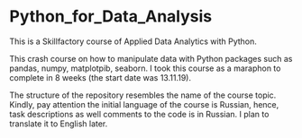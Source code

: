 # Python_for_Data_Analysis
This is a Skillfactory course of Applied Data Analytics with Python.

This crash course on how to manipulate data with Python packages such as pandas, numpy, matplotpib, seaborn. 
I took this course as a maraphon to complete in 8 weeks (the start date was 13.11.19).

The structure of the repository resembles the name of the course topic. 
Kindly, pay attention the initial language of the course is Russian, hence, task descriptions as well comments to the code is in Russian. 
I plan to translate it to English later. 
